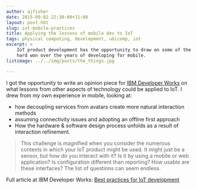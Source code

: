 ```yaml
---
author: ajfisher
date: 2015-09-02 22:30:00+11:00
layout: post.hbt
slug: iot-mobile-practices
title: Applying the lessons of mobile dev to IoT
tags: physical computing, development, ubicomp, iot
excerpt: >
    IoT product development has the opportunity to draw on some of the lessons
    hard won over the years of developing for mobile.
listimage: ../../img/posts/the_things.jpg

---
```


I got the opportunity to write an opinion piece for [IBM Developer
Works](http://www.ibm.com/developerworks) on what lessons from other aspects
of technology could be applied to IoT. I drew from my own experience in mobile,
looking at:

* how decoupling services from avatars create more natural interaction methods
* assuming connectivity issues and adopting an offline first approach
* How the hardware & software design process unfolds as a result of interaction
  refinement.

> This challenge is magnified when you consider the numerous contexts in which
> your IoT product might be used. It might just be a sensor, but how do you
> interact with it? Is it by using a mobile or web application? Is configuration
> different than reporting? How usable are these interfaces? The list of
> questions can seem endless.

Full article at IBM Developer Works: [Best practices for IoT
development](http://www.ibm.com/developerworks/library/iot-mobile-practices-iot-success/)
